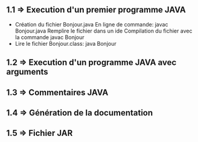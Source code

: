 ## 1.1 => Execution d'un premier programme JAVA

- Création du fichier Bonjour.java
    En ligne de commande: javac Bonjour.java
        Remplire le fichier dans un ide
    Compilation du fichier avec la commande javac Bonjour
- Lire le fichier Bonjour.class: java Bonjour

## 1.2 => Execution d'un programme JAVA avec arguments

## 1.3 => Commentaires JAVA

## 1.4 => Génération de la documentation

## 1.5 => Fichier JAR